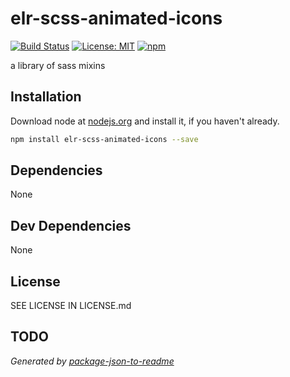 # elr-scss-animated-icons

[![Build Status](https://travis-ci.org/Beth3346/elr-scss-animated-icons.svg?branch=master)](https://travis-ci.org/Beth3346/elr-scss-animated-icons)
[![License: MIT](https://img.shields.io/badge/License-MIT-yellow.svg)](https://opensource.org/licenses/MIT)
[![npm](https://img.shields.io/npm/dm/elr-scss-animated-icons.svg?style=flat)]()

a library of sass mixins

## Installation

Download node at [nodejs.org](http://nodejs.org) and install it, if you haven't already.

```sh
npm install elr-scss-animated-icons --save
```

## Dependencies

None

## Dev Dependencies

None

## License

SEE LICENSE IN LICENSE.md

## TODO

_Generated by [package-json-to-readme](https://github.com/zeke/package-json-to-readme)_

